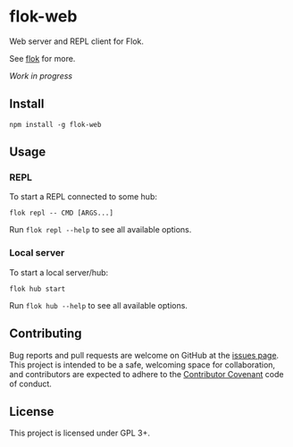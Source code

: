 # flok-web

Web server and REPL client for Flok.

See [flok](https://github.com/munshkr/flok) for more.

*Work in progress*


## Install

```
npm install -g flok-web
```


## Usage

### REPL

To start a REPL connected to some hub:

```
flok repl -- CMD [ARGS...]
```

Run `flok repl --help` to see all available options.

### Local server

To start a local server/hub:

```
flok hub start
```

Run `flok hub --help` to see all available options.


## Contributing

Bug reports and pull requests are welcome on GitHub at the [issues
page](https://github.com/munshkr/flok). This project is intended to be a
safe, welcoming space for collaboration, and contributors are expected to
adhere to the [Contributor Covenant](http://contributor-covenant.org) code of
conduct.


## License

This project is licensed under GPL 3+.
